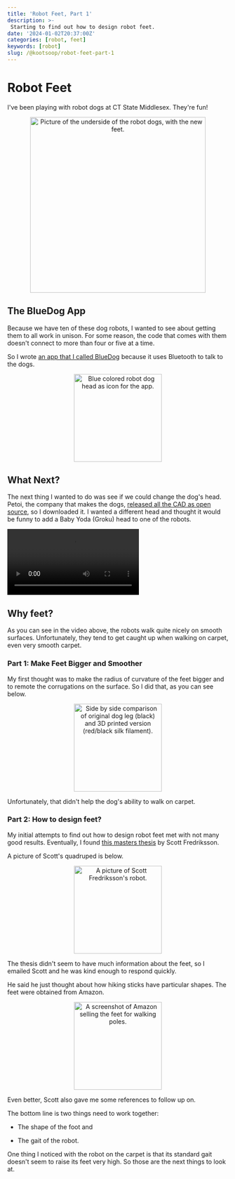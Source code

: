 ```yaml
---
title: 'Robot Feet, Part 1'
description: >-
 Starting to find out how to design robot feet.
date: '2024-01-02T20:37:00Z'
categories: [robot, feet]
keywords: [robot]
slug: /@kootsoop/robot-feet-part-1
---
```


# Robot Feet

I've been playing with robot dogs at CT State Middlesex. They're fun!

<p align="center">
<img src="https://kootsoop.github.io/images/robots/dog_underside.jpg" height="400" width="400" alt="Picture of the underside of the robot dogs, with the new feet.">
</p>

## The BlueDog App

Because we have ten of these dog robots, I wanted to see about getting them to all work in unison.  For some reason, the code that comes with them doesn't connect to more than four or five at a time.

So I wrote [an app that I called BlueDog](https://github.com/CT-State-Middlesex-Kootsookos/BlueDog) because it uses Bluetooth to talk to the dogs.

<p align="center">
<img src="https://kootsoop.github.io/images/robots/Icon180.png" height="200" width="200" alt="Blue colored robot dog head as icon for the app.">
</p>

## What Next?

The next thing I wanted to do was see if we could change the dog's head.  Petoi, the company that makes the dogs, [released all the CAD as open source](https://github.com/PetoiCamp/NonCodeFiles), so I downloaded it.  I wanted a different head and thought it would be funny to add a Baby Yoda (Groku) head to one of the robots.

<video src="https://kootsoop.github.io/images/robots/baby_yoda.mp4" controls="controls" style="max-width: 730px;">
</video>

## Why feet?

As you can see in the video above, the robots walk quite nicely on smooth surfaces.  Unfortunately, they tend to get caught up when walking on carpet, even very smooth carpet.

### Part 1: Make Feet Bigger and Smoother

My first thought was to make the radius of curvature of the feet bigger and to remote the corrugations on the surface.  So I did that, as you can see below.

<p align="center">
<img src="https://kootsoop.github.io/images/robots/dog_legs_comparison.jpg" height="200" width="200" alt="Side by side comparison of original dog leg (black) and 3D printed version (red/black silk filament).">
</p>

Unfortunately, that didn't help the dog's ability to walk on carpet.

### Part 2: How to design feet?

My initial attempts to find out how to design robot feet met with not many good results.  Eventually, I found [this masters thesis](https://ltu.diva-portal.org/smash/get/diva2:1588775/FULLTEXT01.pdf) by Scott Fredriksson.

A picture of Scott's quadruped is below.

<p align="center">
<img src="https://kootsoop.github.io/images/robots/different_feet.png" height="200" width="200" alt="A picture of Scott Fredriksson's robot.">
</p>

The thesis didn't seem to have much information about the feet, so I emailed Scott and he was kind enough to respond quickly.

He said he just thought about how hiking sticks have particular shapes. The feet were obtained from Amazon.

<p align="center">
<img src="https://kootsoop.github.io/images/robots/feet_on_amazon.png" height="200" width="200" alt="A screenshot of Amazon selling the feet for walking poles.">
</p>

Even better, Scott also gave me some references to follow up on.

The bottom line is two things need to work together:

* The shape of the foot and

* The gait of the robot.

One thing I noticed with the robot on the carpet is that its standard gait doesn't seem to raise its feet very high.  So those are the next things to look at.



